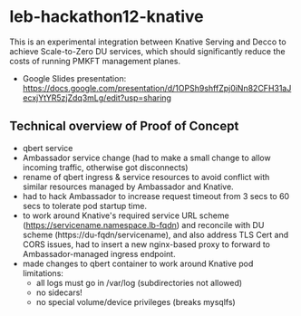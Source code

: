 # leb-hackathon12-knative
This is an experimental integration between Knative Serving and Decco to achieve Scale-to-Zero DU services, which should significantly reduce the costs of running PMKFT management planes.

- Google Slides presentation: https://docs.google.com/presentation/d/1OPSh9shffZpj0iNn82CFH31aJecxjYtYR5zjZdq3mLg/edit?usp=sharing

## Technical overview of Proof of Concept

- qbert service
- Ambassador service change (had to make a small change to allow incoming traffic, otherwise got disconnects)
- rename of qbert ingress & service resources to avoid conflict with similar resources managed by Ambassador and Knative.
- had to hack Ambassador to increase request timeout from 3 secs to 60 secs to tolerate pod startup time.
- to work around Knative's required service URL scheme (https://servicename.namespace.lb-fqdn) and reconcile with DU scheme (https://du-fqdn/servicename), and also address TLS Cert and CORS issues, had to insert a new nginx-based proxy to forward to Ambassador-managed ingress endpoint.
- made changes to qbert container to work around Knative pod limitations:
  - all logs must go in /var/log (subdirectories not allowed)
  - no sidecars!
  - no special volume/device privileges (breaks mysqlfs)
